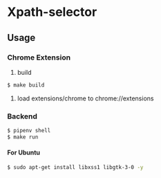 # Xpath-selector

## Usage

### Chrome Extension

1. build

```sh
$ make build
```

1. load extensions/chrome to chrome://extensions

### Backend

```sh
$ pipenv shell
$ make run
```

#### For Ubuntu

```sh
$ sudo apt-get install libxss1 libgtk-3-0 -y
```
